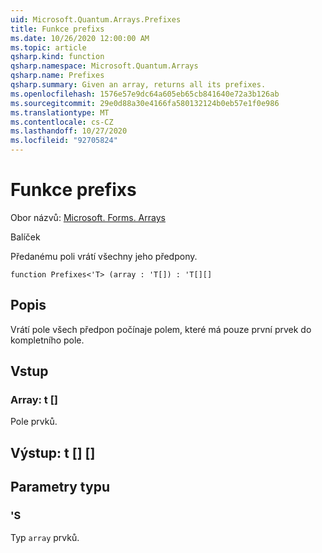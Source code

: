 ```yaml
---
uid: Microsoft.Quantum.Arrays.Prefixes
title: Funkce prefixs
ms.date: 10/26/2020 12:00:00 AM
ms.topic: article
qsharp.kind: function
qsharp.namespace: Microsoft.Quantum.Arrays
qsharp.name: Prefixes
qsharp.summary: Given an array, returns all its prefixes.
ms.openlocfilehash: 1576e57e9dc64a605eb65cb841640e72a3b126ab
ms.sourcegitcommit: 29e0d88a30e4166fa580132124b0eb57e1f0e986
ms.translationtype: MT
ms.contentlocale: cs-CZ
ms.lasthandoff: 10/27/2020
ms.locfileid: "92705824"
---
```

# <a name="prefixes-function"></a>Funkce prefixs

Obor názvů: [Microsoft. Forms. Arrays](xref:Microsoft.Quantum.Arrays)

Balíček [](https://nuget.org/packages/)


Předanému poli vrátí všechny jeho předpony.

```qsharp
function Prefixes<'T> (array : 'T[]) : 'T[][]
```


## <a name="description"></a>Popis

Vrátí pole všech předpon počínaje polem, které má pouze první prvek do kompletního pole.

## <a name="input"></a>Vstup

### <a name="array--t"></a>Array: t []

Pole prvků.



## <a name="output--t"></a>Výstup: t [] []



## <a name="type-parameters"></a>Parametry typu

### <a name="t"></a>'S

Typ `array` prvků.